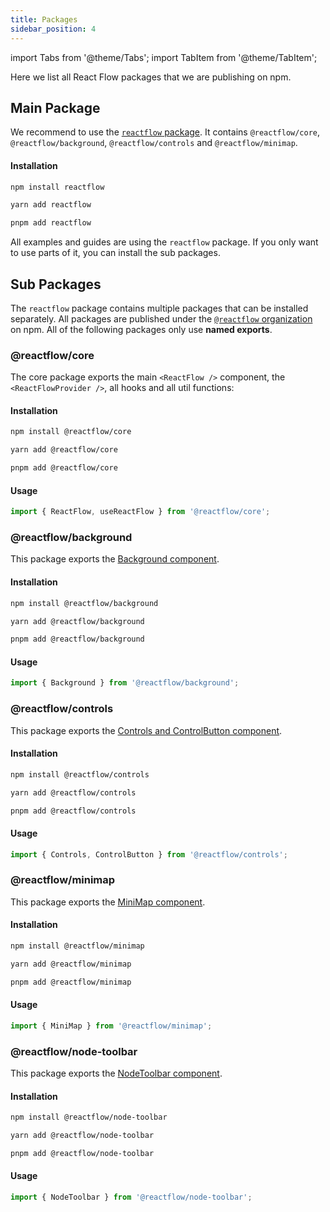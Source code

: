 ```yaml
---
title: Packages
sidebar_position: 4
---
```


import Tabs from '@theme/Tabs';
import TabItem from '@theme/TabItem';

Here we list all React Flow packages that we are publishing on npm.

## Main Package

We recommend to use the [`reactflow` package](https://www.npmjs.com/package/reactflow). It contains `@reactflow/core`, `@reactflow/background`, `@reactflow/controls` and `@reactflow/minimap`.

#### Installation

<Tabs>
  <TabItem value="npm" label="npm" default>

```bash
npm install reactflow
```

  </TabItem>
  <TabItem value="yarn" label="yarn">

```bash
yarn add reactflow
```

  </TabItem>
    <TabItem value="pnpm" label="pnpm">

```bash
pnpm add reactflow
```

  </TabItem>
</Tabs>

All examples and guides are using the `reactflow` package. If you only want to use parts of it, you can install the sub packages.

## Sub Packages

The `reactflow` package contains multiple packages that can be installed separately. All packages are published under the [`@reactflow` organization](https://www.npmjs.com/org/reactflow) on npm. All of the following packages only use **named exports**.

### @reactflow/core

The core package exports the main `<ReactFlow />` component, the `<ReactFlowProvider />`, all hooks and all util functions:

#### Installation

<Tabs>
  <TabItem value="npm" label="npm" default>

```bash
npm install @reactflow/core
```

  </TabItem>
  <TabItem value="yarn" label="yarn">

```bash
yarn add @reactflow/core
```

  </TabItem>
    <TabItem value="pnpm" label="pnpm">

```bash
pnpm add @reactflow/core
```

  </TabItem>
</Tabs>

#### Usage

```js
import { ReactFlow, useReactFlow } from '@reactflow/core';
```

### @reactflow/background

This package exports the [Background component](/docs/api/plugin-components/background).

#### Installation

<Tabs>
  <TabItem value="npm" label="npm" default>

```bash
npm install @reactflow/background
```

  </TabItem>
  <TabItem value="yarn" label="yarn">

```bash
yarn add @reactflow/background
```

  </TabItem>
    <TabItem value="pnpm" label="pnpm">

```bash
pnpm add @reactflow/background
```

  </TabItem>
</Tabs>

#### Usage

```js
import { Background } from '@reactflow/background';
```

### @reactflow/controls

This package exports the [Controls and ControlButton component](/docs/api/plugin-components/controls).

#### Installation

<Tabs>
  <TabItem value="npm" label="npm" default>

```bash
npm install @reactflow/controls
```

  </TabItem>
  <TabItem value="yarn" label="yarn">

```bash
yarn add @reactflow/controls
```

  </TabItem>
    <TabItem value="pnpm" label="pnpm">

```bash
pnpm add @reactflow/controls
```

  </TabItem>
</Tabs>

#### Usage

```js
import { Controls, ControlButton } from '@reactflow/controls';
```

### @reactflow/minimap

This package exports the [MiniMap component](/docs/api/plugin-components/minimap).

#### Installation

<Tabs>
  <TabItem value="npm" label="npm" default>

```bash
npm install @reactflow/minimap
```

  </TabItem>
  <TabItem value="yarn" label="yarn">

```bash
yarn add @reactflow/minimap
```

  </TabItem>
    <TabItem value="pnpm" label="pnpm">

```bash
pnpm add @reactflow/minimap
```

  </TabItem>
</Tabs>

#### Usage

```js
import { MiniMap } from '@reactflow/minimap';
```

### @reactflow/node-toolbar

This package exports the [NodeToolbar component](/docs/api/nodes/node-toolbar).

#### Installation

<Tabs>
  <TabItem value="npm" label="npm" default>

```bash
npm install @reactflow/node-toolbar
```

  </TabItem>
  <TabItem value="yarn" label="yarn">

```bash
yarn add @reactflow/node-toolbar
```

  </TabItem>
    <TabItem value="pnpm" label="pnpm">

```bash
pnpm add @reactflow/node-toolbar
```

  </TabItem>
</Tabs>

#### Usage

```js
import { NodeToolbar } from '@reactflow/node-toolbar';
```
